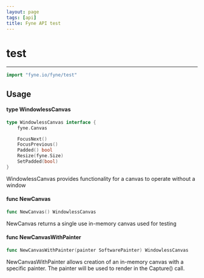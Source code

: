 ```yaml
---
layout: page
tags: [api]
title: Fyne API test
---
```


# test
---
```go
import "fyne.io/fyne/test"
```

## Usage

#### type WindowlessCanvas

```go
type WindowlessCanvas interface {
	fyne.Canvas

	FocusNext()
	FocusPrevious()
	Padded() bool
	Resize(fyne.Size)
	SetPadded(bool)
}
```

WindowlessCanvas provides functionality for a canvas to operate without a window

#### func  NewCanvas

```go
func NewCanvas() WindowlessCanvas
```
NewCanvas returns a single use in-memory canvas used for testing

#### func  NewCanvasWithPainter

```go
func NewCanvasWithPainter(painter SoftwarePainter) WindowlessCanvas
```
NewCanvasWithPainter allows creation of an in-memory canvas with a specific painter. The painter will be used to render in the Capture() call.
